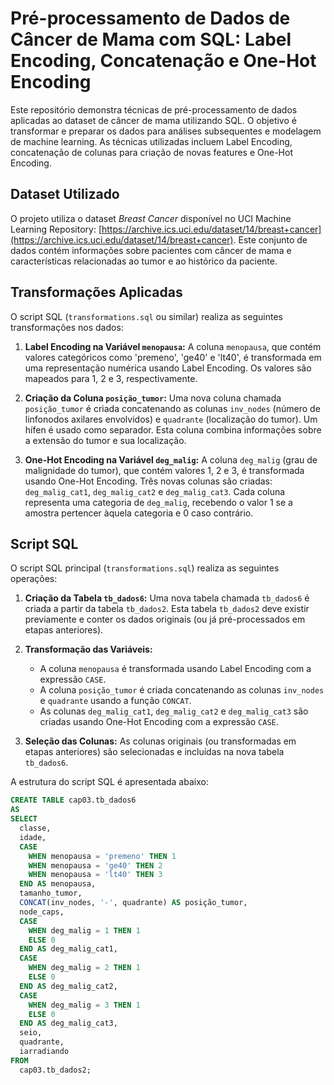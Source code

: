# Pré-processamento de Dados de Câncer de Mama com SQL: Label Encoding, Concatenação e One-Hot Encoding

Este repositório demonstra técnicas de pré-processamento de dados aplicadas ao dataset de câncer de mama utilizando SQL. O objetivo é transformar e preparar os dados para análises subsequentes e modelagem de machine learning. As técnicas utilizadas incluem Label Encoding, concatenação de colunas para criação de novas features e One-Hot Encoding.

## Dataset Utilizado

O projeto utiliza o dataset *Breast Cancer* disponível no UCI Machine Learning Repository: [https://archive.ics.uci.edu/dataset/14/breast+cancer](https://archive.ics.uci.edu/dataset/14/breast+cancer).
Este conjunto de dados contém informações sobre pacientes com câncer de mama e características relacionadas ao tumor e ao histórico da paciente.

## Transformações Aplicadas

O script SQL (`transformations.sql` ou similar) realiza as seguintes transformações nos dados:

1.  **Label Encoding na Variável `menopausa`:** A coluna `menopausa`, que contém valores categóricos como 'premeno', 'ge40' e 'lt40', é transformada em uma representação numérica usando Label Encoding. Os valores são mapeados para 1, 2 e 3, respectivamente.

2.  **Criação da Coluna `posição_tumor`:** Uma nova coluna chamada `posição_tumor` é criada concatenando as colunas `inv_nodes` (número de linfonodos axilares envolvidos) e `quadrante` (localização do tumor). Um hífen é usado como separador. Esta coluna combina informações sobre a extensão do tumor e sua localização.

3.  **One-Hot Encoding na Variável `deg_malig`:** A coluna `deg_malig` (grau de malignidade do tumor), que contém valores 1, 2 e 3, é transformada usando One-Hot Encoding. Três novas colunas são criadas: `deg_malig_cat1`, `deg_malig_cat2` e `deg_malig_cat3`. Cada coluna representa uma categoria de `deg_malig`, recebendo o valor 1 se a amostra pertencer àquela categoria e 0 caso contrário.

## Script SQL

O script SQL principal (`transformations.sql`) realiza as seguintes operações:

1.  **Criação da Tabela `tb_dados6`:** Uma nova tabela chamada `tb_dados6` é criada a partir da tabela `tb_dados2`. Esta tabela `tb_dados2` deve existir previamente e conter os dados originais (ou já pré-processados em etapas anteriores).

2.  **Transformação das Variáveis:**
    *   A coluna `menopausa` é transformada usando Label Encoding com a expressão `CASE`.
    *   A coluna `posição_tumor` é criada concatenando as colunas `inv_nodes` e `quadrante` usando a função `CONCAT`.
    *   As colunas `deg_malig_cat1`, `deg_malig_cat2` e `deg_malig_cat3` são criadas usando One-Hot Encoding com a expressão `CASE`.

3.  **Seleção das Colunas:** As colunas originais (ou transformadas em etapas anteriores) são selecionadas e incluídas na nova tabela `tb_dados6`.

A estrutura do script SQL é apresentada abaixo:

```sql
CREATE TABLE cap03.tb_dados6
AS
SELECT
  classe,
  idade,
  CASE
    WHEN menopausa = 'premeno' THEN 1
    WHEN menopausa = 'ge40' THEN 2
    WHEN menopausa = 'lt40' THEN 3
  END AS menopausa,
  tamanho_tumor,
  CONCAT(inv_nodes, '-', quadrante) AS posição_tumor,
  node_caps,
  CASE
    WHEN deg_malig = 1 THEN 1
    ELSE 0
  END AS deg_malig_cat1,
  CASE
    WHEN deg_malig = 2 THEN 1
    ELSE 0
  END AS deg_malig_cat2,
  CASE
    WHEN deg_malig = 3 THEN 1
    ELSE 0
  END AS deg_malig_cat3,
  seio,
  quadrante,
  iarradiando
FROM
  cap03.tb_dados2;